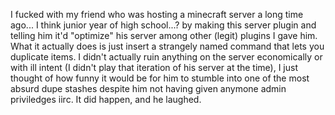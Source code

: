 I fucked with my friend who was hosting a minecraft server a long time ago... I think junior year of high school...? 
by making this server plugin and telling him it'd "optimize" his server among other (legit) plugins I gave him. What it actually does
is just insert a strangely named command that lets you duplicate items. I didn't actually ruin anything on the server economically or with ill intent
(I didn't play that iteration of his server at the time), I just thought of how funny
it would be for him to stumble into one of the most absurd dupe stashes despite him not having given anymone admin priviledges iirc.
It did happen, and he laughed.
